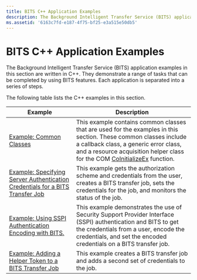 ```yaml
---
title: BITS C++ Application Examples
description: The Background Intelligent Transfer Service (BITS) application examples in this section are written in C++. They demonstrate a range of tasks that can be completed by using BITS features. Each application is separated into a series of steps.
ms.assetid: '6163c7fd-e187-4f75-bf25-e3a515e50db5'
---
```


# BITS C++ Application Examples

The Background Intelligent Transfer Service (BITS) application examples in this section are written in C++. They demonstrate a range of tasks that can be completed by using BITS features. Each application is separated into a series of steps.

The following table lists the C++ examples in this section.



| Example                                                                                                                                                            | Description                                                                                                                                                                                                                                                                                |
|--------------------------------------------------------------------------------------------------------------------------------------------------------------------|--------------------------------------------------------------------------------------------------------------------------------------------------------------------------------------------------------------------------------------------------------------------------------------------|
| [Example: Common Classes](common-classes.md)                                                                                                                      | This example contains common classes that are used for the examples in this section. These common classes include a callback class, a generic error class, and a resource acquisition helper class for the COM [CoInitializeEx](http://go.microsoft.com/fwlink/p/?linkid=162303) function. |
| [Example: Specifying Server Authentication Credentials for a BITS Transfer Job](example-specifying-server-authentication-credentials-for-a-bits-transfer-job-.md) | This example gets the authorization scheme and credentials from the user, creates a BITS transfer job, sets the credentials for the job, and monitors the status of the job.                                                                                                               |
| [Example: Using SSPI Authentication Encoding with BITS.](example-using-sspi-authentication-encoding-with-bits.md)                                                 | This example demonstrates the use of Security Support Provider Interface (SSPI) authentication and BITS to get the credentials from a user, encode the credentials, and set the encoded credentials on a BITS transfer job.                                                                |
| [Example: Adding a Helper Token to a BITS Transfer Job](example-adding-a-helper-token-to-a-bits-transfer-job-.md)                                                 | This example creates a BITS transfer job and adds a second set of credentials to the job.                                                                                                                                                                                                  |



 

 

 




